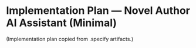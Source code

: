 # Implementation Plan — Novel Author AI Assistant (Minimal)

(Implementation plan copied from .specify artifacts.)
